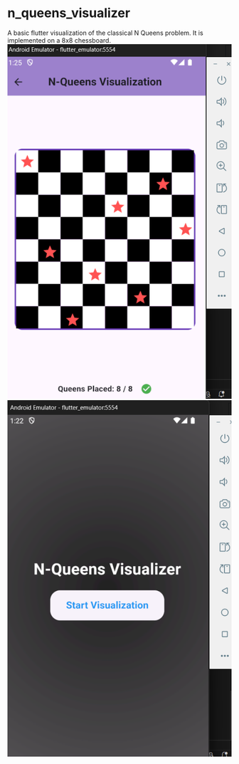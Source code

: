 # n_queens_visualizer
A basic flutter visualization of the classical N Queens problem. It is implemented on a 8x8 chessboard.
![Screenshot](assets/images/ss1.png)
![Screenshot](assets/images/ss2.png)

